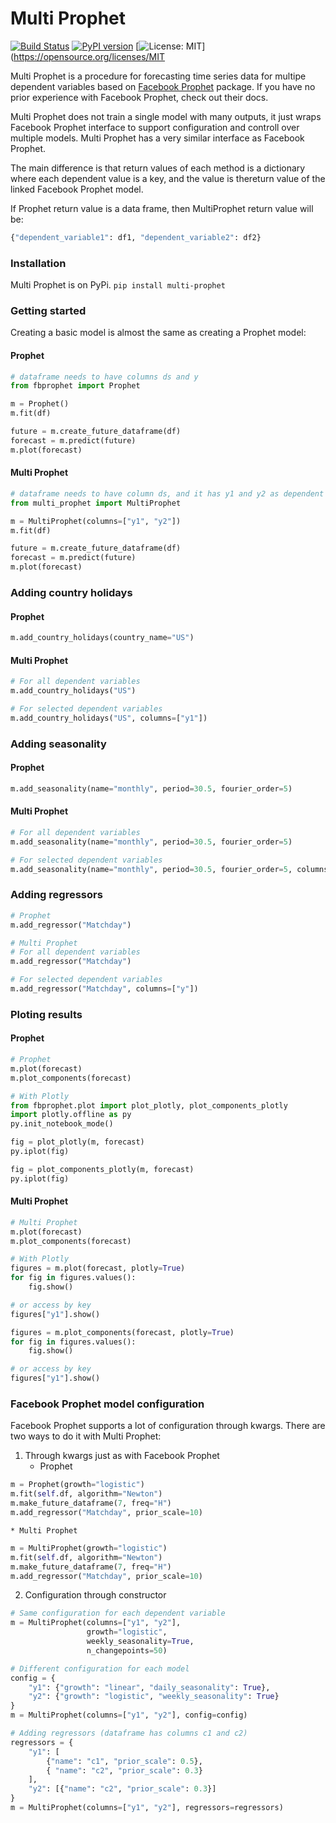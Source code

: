 # Multi Prophet
[![Build Status](https://vonum.semaphoreci.com/badges/multi-prophet.svg)](https://vonum.semaphoreci.com/projects/multi-prophet)
[![PyPI version](https://badge.fury.io/py/multi-prophet.svg)](https://badge.fury.io/py/multi-prophet)
[![License: MIT](https://img.shields.io/badge/License-MIT-yellow.svg)](https://opensource.org/licenses/MIT

Multi Prophet is a procedure for forecasting time series data for multipe
dependent variables based on [Facebook
Prophet](https://facebook.github.io/prophet/) package. If you have no prior
experience with Facebook Prophet, check out their docs.

Multi Prophet does not train a single model with many outputs, it just wraps
Facebook Prophet interface to support configuration and controll over multiple
models. Multi Prophet has a very similar interface as Facebook Prophet.

The main difference is that return values of each method is a dictionary where
each dependent value is a key, and the value is thereturn value of the linked
Facebook Prophet model.

If Prophet return value is a data frame, then MultiProphet return value will be:
``` python
{"dependent_variable1": df1, "dependent_variable2": df2}
```

### Installation
Multi Prophet is on PyPi.
`pip install multi-prophet`

### Getting started
Creating a basic model is almost the same as creating a Prophet model:
#### Prophet
```python
# dataframe needs to have columns ds and y
from fbprophet import Prophet

m = Prophet()
m.fit(df)

future = m.create_future_dataframe(df)
forecast = m.predict(future)
m.plot(forecast)
```

#### Multi Prophet
```python
# dataframe needs to have column ds, and it has y1 and y2 as dependent variables
from multi_prophet import MultiProphet

m = MultiProphet(columns=["y1", "y2"])
m.fit(df)

future = m.create_future_dataframe(df)
forecast = m.predict(future)
m.plot(forecast)
```

### Adding country holidays
#### Prophet
```python
m.add_country_holidays(country_name="US")
```

#### Multi Prophet
```python
# For all dependent variables
m.add_country_holidays("US")

# For selected dependent variables
m.add_country_holidays("US", columns=["y1"])
```

### Adding seasonality
#### Prophet
```python
m.add_seasonality(name="monthly", period=30.5, fourier_order=5)
```

#### Multi Prophet
```python
# For all dependent variables
m.add_seasonality(name="monthly", period=30.5, fourier_order=5)

# For selected dependent variables
m.add_seasonality(name="monthly", period=30.5, fourier_order=5, columns=["y1"])
```

### Adding regressors
```python
# Prophet
m.add_regressor("Matchday")

# Multi Prophet
# For all dependent variables
m.add_regressor("Matchday")

# For selected dependent variables
m.add_regressor("Matchday", columns=["y"])
```

### Ploting results
#### Prophet
```python
# Prophet
m.plot(forecast)
m.plot_components(forecast)

# With Plotly
from fbprophet.plot import plot_plotly, plot_components_plotly
import plotly.offline as py
py.init_notebook_mode()

fig = plot_plotly(m, forecast)
py.iplot(fig)

fig = plot_components_plotly(m, forecast)
py.iplot(fig)
```

#### Multi Prophet
```python
# Multi Prophet
m.plot(forecast)
m.plot_components(forecast)

# With Plotly
figures = m.plot(forecast, plotly=True)
for fig in figures.values():
    fig.show()

# or access by key
figures["y1"].show()

figures = m.plot_components(forecast, plotly=True)
for fig in figures.values():
    fig.show()

# or access by key
figures["y1"].show()
```

### Facebook Prophet model configuration
Facebook Prophet supports a lot of configuration through kwargs. There are
two ways to do it with Multi Prophet:
1. Through kwargs just as with Facebook Prophet
    * Prophet
```python
m = Prophet(growth="logistic")
m.fit(self.df, algorithm="Newton")
m.make_future_dataframe(7, freq="H")
m.add_regressor("Matchday", prior_scale=10)
```

    * Multi Prophet
```python
m = MultiProphet(growth="logistic")
m.fit(self.df, algorithm="Newton")
m.make_future_dataframe(7, freq="H")
m.add_regressor("Matchday", prior_scale=10)
```

2. Configuration through constructor
```python
# Same configuration for each dependent variable
m = MultiProphet(columns=["y1", "y2"],
                 growth="logistic",
                 weekly_seasonality=True,
                 n_changepoints=50)

# Different configuration for each model
config = {
    "y1": {"growth": "linear", "daily_seasonality": True},
    "y2": {"growth": "logistic", "weekly_seasonality": True}
}
m = MultiProphet(columns=["y1", "y2"], config=config)

# Adding regressors (dataframe has columns c1 and c2)
regressors = {
    "y1": [
        {"name": "c1", "prior_scale": 0.5},
        { "name": "c2", "prior_scale": 0.3}
    ],
    "y2": [{"name": "c2", "prior_scale": 0.3}]
}
m = MultiProphet(columns=["y1", "y2"], regressors=regressors)
```
